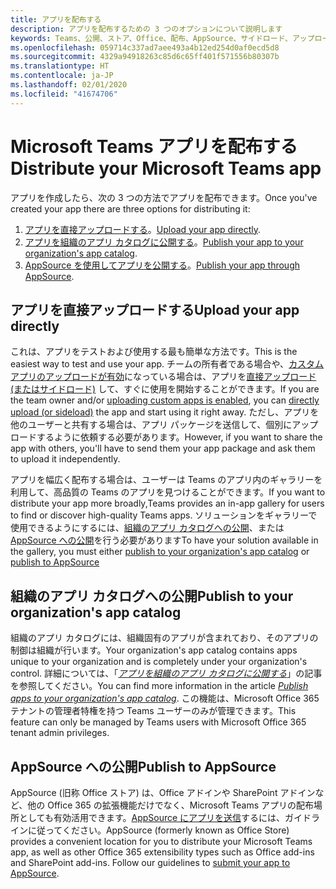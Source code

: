 ```yaml
---
title: アプリを配布する
description: アプリを配布するための 3 つのオプションについて説明します
keywords: Teams、公開、ストア、Office、配布、AppSource、サイドロード、アップロード、アプリ
ms.openlocfilehash: 059714c337ad7aee493a4b12ed254d0af0ecd5d8
ms.sourcegitcommit: 4329a94918263c85d6c65ff401f571556b80307b
ms.translationtype: HT
ms.contentlocale: ja-JP
ms.lasthandoff: 02/01/2020
ms.locfileid: "41674706"
---
```

# <a name="distribute-your-microsoft-teams-app"></a><span data-ttu-id="e4bbf-104">Microsoft Teams アプリを配布する</span><span class="sxs-lookup"><span data-stu-id="e4bbf-104">Distribute your Microsoft Teams app</span></span>

<span data-ttu-id="e4bbf-105">アプリを作成したら、次の 3 つの方法でアプリを配布できます。</span><span class="sxs-lookup"><span data-stu-id="e4bbf-105">Once you've created your app there are three options for distributing it:</span></span>

1. <span data-ttu-id="e4bbf-106">[アプリを直接アップロードする](#upload-your-app-directly)。</span><span class="sxs-lookup"><span data-stu-id="e4bbf-106">[Upload your app directly](#upload-your-app-directly).</span></span>
2. <span data-ttu-id="e4bbf-107">[アプリを組織のアプリ カタログに公開する](#publish-to-your-organizations-app-catalog)。</span><span class="sxs-lookup"><span data-stu-id="e4bbf-107">[Publish your app to your organization's app catalog](#publish-to-your-organizations-app-catalog).</span></span>
3. <span data-ttu-id="e4bbf-108">[AppSource を使用してアプリを公開する](#publish-to-appsource)。</span><span class="sxs-lookup"><span data-stu-id="e4bbf-108">[Publish your app through AppSource](#publish-to-appsource).</span></span>

## <a name="upload-your-app-directly"></a><span data-ttu-id="e4bbf-109">アプリを直接アップロードする</span><span class="sxs-lookup"><span data-stu-id="e4bbf-109">Upload your app directly</span></span>

<span data-ttu-id="e4bbf-110">これは、アプリをテストおよび使用する最も簡単な方法です。</span><span class="sxs-lookup"><span data-stu-id="e4bbf-110">This is the easiest way to test and use your app.</span></span> <span data-ttu-id="e4bbf-111">チームの所有者である場合や、[カスタム アプリのアップロードが有効](/microsoftteams/admin-settings)になっている場合は、アプリを[直接アップロード (またはサイドロード)](./apps-upload.md) して、すぐに使用を開始することができます。</span><span class="sxs-lookup"><span data-stu-id="e4bbf-111">If you are the team owner and/or [uploading custom apps is enabled](/microsoftteams/admin-settings), you can [directly upload (or sideload)](./apps-upload.md) the app and start using it right away.</span></span> <span data-ttu-id="e4bbf-112">ただし、アプリを他のユーザーと共有する場合は、アプリ パッケージを送信して、個別にアップロードするように依頼する必要があります。</span><span class="sxs-lookup"><span data-stu-id="e4bbf-112">However, if you want to share the app with others, you'll have to send them your app package and ask them to upload it independently.</span></span> 

<span data-ttu-id="e4bbf-113">アプリを幅広く配布する場合は、ユーザーは Teams のアプリ内のギャラリーを利用して、高品質の Teams のアプリを見つけることができます。</span><span class="sxs-lookup"><span data-stu-id="e4bbf-113">If you want to distribute your app more broadly,Teams provides an in-app gallery for users to find or discover high-quality Teams apps.</span></span> <span data-ttu-id="e4bbf-114">ソリューションをギャラリーで使用できるようにするには、[組織のアプリ カタログへの公開](#publish-to-your-organizations-app-catalog)、または [AppSource への公開](./appsource/publish.md)を行う必要があります</span><span class="sxs-lookup"><span data-stu-id="e4bbf-114">To have your solution available in the gallery, you must either [publish to your organization's app catalog](#publish-to-your-organizations-app-catalog) or [publish to AppSource](./appsource/publish.md)</span></span> 

## <a name="publish-to-your-organizations-app-catalog"></a><span data-ttu-id="e4bbf-115">組織のアプリ カタログへの公開</span><span class="sxs-lookup"><span data-stu-id="e4bbf-115">Publish to your organization's app catalog</span></span>

<span data-ttu-id="e4bbf-116">組織のアプリ カタログには、組織固有のアプリが含まれており、そのアプリの制御は組織が行います。</span><span class="sxs-lookup"><span data-stu-id="e4bbf-116">Your organization's app catalog contains apps unique to your organization and is completely under your organization's control.</span></span> <span data-ttu-id="e4bbf-117">詳細については、「[*アプリを組織のアプリ カタログに公開する*](/microsoftteams/tenant-apps-catalog-teams)」の記事を参照してください。</span><span class="sxs-lookup"><span data-stu-id="e4bbf-117">You can find more information in the article [*Publish apps to your organization's app catalog*](/microsoftteams/tenant-apps-catalog-teams).</span></span> <span data-ttu-id="e4bbf-118">この機能は、Microsoft Office 365 テナントの管理者特権を持つ Teams ユーザーのみが管理できます。</span><span class="sxs-lookup"><span data-stu-id="e4bbf-118">This feature can only be managed by Teams users with Microsoft Office 365 tenant admin privileges.</span></span>

## <a name="publish-to-appsource"></a><span data-ttu-id="e4bbf-119">AppSource への公開</span><span class="sxs-lookup"><span data-stu-id="e4bbf-119">Publish to AppSource</span></span>

<span data-ttu-id="e4bbf-120">AppSource (旧称 Office ストア) は、Office アドインや SharePoint アドインなど、他の Office 365 の拡張機能だけでなく、Microsoft Teams アプリの配布場所としても有効活用できます。[AppSource にアプリを送信](./appsource/publish.md)するには、ガイドラインに従ってください。</span><span class="sxs-lookup"><span data-stu-id="e4bbf-120">AppSource (formerly known as Office Store) provides a convenient location for you to distribute your Microsoft Teams app, as well as other Office 365 extensibility types such as Office add-ins and SharePoint add-ins. Follow our guidelines to [submit your app to AppSource](./appsource/publish.md).</span></span>
